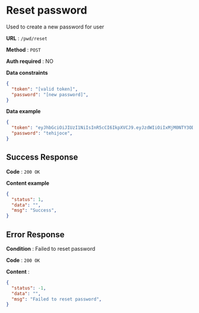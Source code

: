 # Reset password

Used to create a new password for user

**URL** : `/pwd/reset`

**Method** : `POST`

**Auth required** : NO

**Data constraints**

```json
{
  "token": "[valid token]",
  "password": "[new password]",
}
```

**Data example**

```json
{
  "token": "eyJhbGciOiJIUzI1NiIsInR5cCI6IkpXVCJ9.eyJzdWIiOiIxMjM0NTY3ODkwIiwibmFtZSI6IkpvaG4gRG9lIiwiaWF0IjoxNTE2MjM5MDIyfQ.SflKxwRJSMeKKF2QT4fwpMeJf36POk6yJV_adQssw5c",
  "password": "tehijoce",
}
```

## Success Response

**Code** : `200 OK`

**Content example**

```json
{
  "status": 1,
  "data": "",
  "msg": "Success",
}
```

## Error Response

**Condition** : Failed to reset password

**Code** : `200 OK`

**Content** :

```json
{
  "status": -1,
  "data": "",
  "msg": "Failed to reset password",
}
```